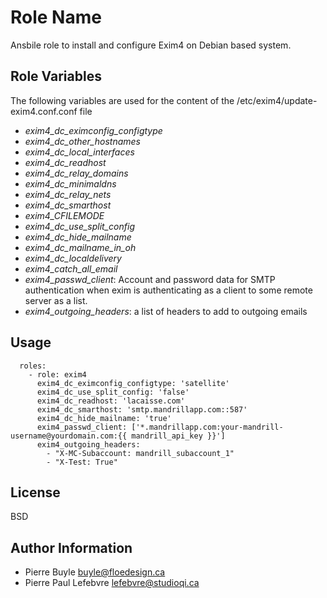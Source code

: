 Role Name
========

Ansbile role to install and configure Exim4 on Debian based system.

Role Variables
--------------

The following variables are used for the content of the /etc/exim4/update-exim4.conf.conf file

* *exim4_dc_eximconfig_configtype*
* *exim4_dc_other_hostnames*
* *exim4_dc_local_interfaces*
* *exim4_dc_readhost*
* *exim4_dc_relay_domains*
* *exim4_dc_minimaldns*
* *exim4_dc_relay_nets*
* *exim4_dc_smarthost*
* *exim4_CFILEMODE*
* *exim4_dc_use_split_config*
* *exim4_dc_hide_mailname*
* *exim4_dc_mailname_in_oh*
* *exim4_dc_localdelivery*
* *exim4_catch_all_email*
* *exim4_passwd_client*: Account and password data for SMTP authentication when exim is authenticating as a client to
   some remote server as a list.
* *exim4_outgoing_headers*: a list of headers to add to outgoing emails

Usage
-----

```
  roles:
    - role: exim4
      exim4_dc_eximconfig_configtype: 'satellite'
      exim4_dc_use_split_config: 'false'
      exim4_dc_readhost: 'lacaisse.com'
      exim4_dc_smarthost: 'smtp.mandrillapp.com::587'
      exim4_dc_hide_mailname: 'true'
      exim4_passwd_client: ['*.mandrillapp.com:your-mandrill-username@yourdomain.com:{{ mandrill_api_key }}']
      exim4_outgoing_headers:
        - "X-MC-Subaccount: mandrill_subaccount_1"
        - "X-Test: True"
```

License
-------

BSD

Author Information
------------------

* Pierre Buyle <buyle@floedesign.ca>
* Pierre Paul Lefebvre <lefebvre@studioqi.ca>

